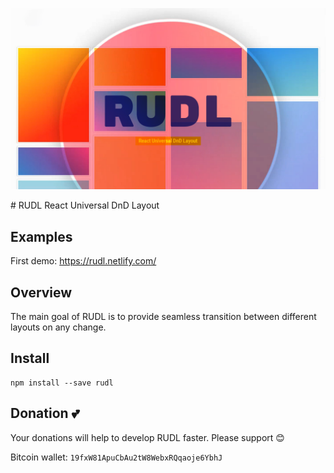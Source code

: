<p align="center">
  <a href="https://rudl.netlify.com/"><img src="/img/cover.png" /></a>
</p>
# RUDL
React Universal DnD Layout

## Examples

First demo: https://rudl.netlify.com/

## Overview

The main goal of RUDL is to provide seamless transition between different layouts on any change.

## Install

```shell
npm install --save rudl
```

## Donation :two_hearts:

Your donations will help to develop RUDL faster. Please support :blush:

Bitcoin wallet: `19fxW81ApuCbAu2tW8WebxRQqaoje6YbhJ`

